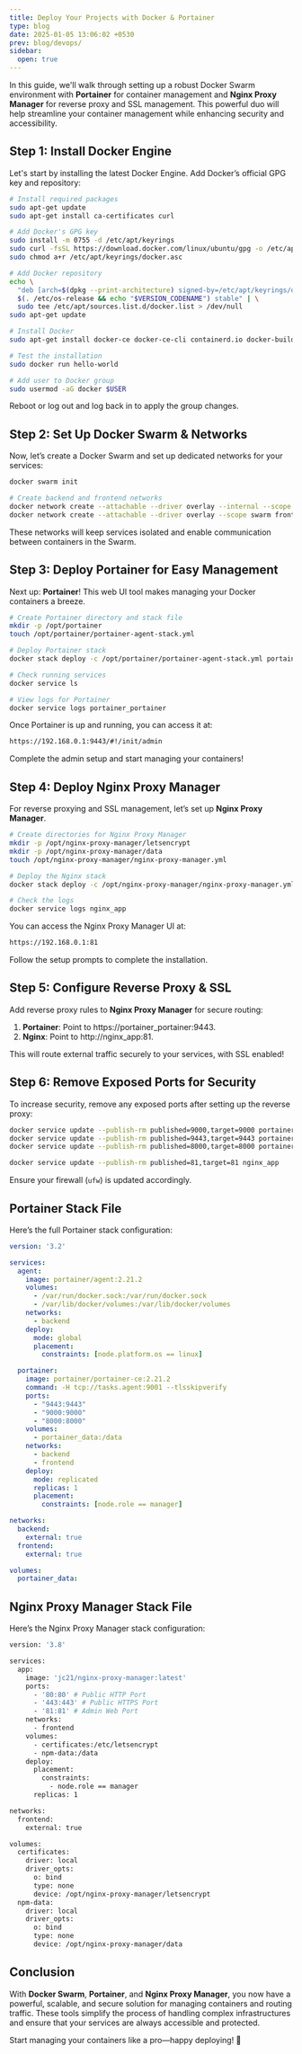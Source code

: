 ```yaml
---
title: Deploy Your Projects with Docker & Portainer
type: blog
date: 2025-01-05 13:06:02 +0530
prev: blog/devops/
sidebar:
  open: true
---
```


In this guide, we'll walk through setting up a robust Docker Swarm environment with **Portainer** for container management and **Nginx Proxy Manager** for reverse proxy and SSL management. This powerful duo will help streamline your container management while enhancing security and accessibility.

## Step 1: Install Docker Engine

Let's start by installing the latest Docker Engine. Add Docker’s official GPG key and repository:

<!--more-->

```bash
# Install required packages
sudo apt-get update
sudo apt-get install ca-certificates curl

# Add Docker's GPG key
sudo install -m 0755 -d /etc/apt/keyrings
sudo curl -fsSL https://download.docker.com/linux/ubuntu/gpg -o /etc/apt/keyrings/docker.asc
sudo chmod a+r /etc/apt/keyrings/docker.asc

# Add Docker repository
echo \
  "deb [arch=$(dpkg --print-architecture) signed-by=/etc/apt/keyrings/docker.asc] https://download.docker.com/linux/ubuntu \
  $(. /etc/os-release && echo "$VERSION_CODENAME") stable" | \
  sudo tee /etc/apt/sources.list.d/docker.list > /dev/null
sudo apt-get update

# Install Docker
sudo apt-get install docker-ce docker-ce-cli containerd.io docker-buildx-plugin docker-compose-plugin

# Test the installation
sudo docker run hello-world

# Add user to Docker group
sudo usermod -aG docker $USER
```

Reboot or log out and log back in to apply the group changes.

## Step 2: Set Up Docker Swarm & Networks

Now, let’s create a Docker Swarm and set up dedicated networks for your services:

```bash
docker swarm init

# Create backend and frontend networks
docker network create --attachable --driver overlay --internal --scope swarm backend
docker network create --attachable --driver overlay --scope swarm frontend
```

These networks will keep services isolated and enable communication between containers in the Swarm.

## Step 3: Deploy Portainer for Easy Management

Next up: **Portainer**! This web UI tool makes managing your Docker containers a breeze.

```bash
# Create Portainer directory and stack file
mkdir -p /opt/portainer
touch /opt/portainer/portainer-agent-stack.yml

# Deploy Portainer stack
docker stack deploy -c /opt/portainer/portainer-agent-stack.yml portainer

# Check running services
docker service ls

# View logs for Portainer
docker service logs portainer_portainer
```

Once Portainer is up and running, you can access it at:

```bash
https://192.168.0.1:9443/#!/init/admin
```

Complete the admin setup and start managing your containers!

## Step 4: Deploy Nginx Proxy Manager

For reverse proxying and SSL management, let’s set up **Nginx Proxy Manager**.

```bash
# Create directories for Nginx Proxy Manager
mkdir -p /opt/nginx-proxy-manager/letsencrypt
mkdir -p /opt/nginx-proxy-manager/data
touch /opt/nginx-proxy-manager/nginx-proxy-manager.yml

# Deploy the Nginx stack
docker stack deploy -c /opt/nginx-proxy-manager/nginx-proxy-manager.yml nginx

# Check the logs
docker service logs nginx_app
```

You can access the Nginx Proxy Manager UI at:

```bash
https://192.168.0.1:81
```

Follow the setup prompts to complete the installation.

## Step 5: Configure Reverse Proxy & SSL

Add reverse proxy rules to **Nginx Proxy Manager** for secure routing:

1. **Portainer**: Point to https://portainer_portainer:9443.
2. **Nginx**: Point to http://nginx_app:81.

This will route external traffic securely to your services, with SSL enabled!

## Step 6: Remove Exposed Ports for Security

To increase security, remove any exposed ports after setting up the reverse proxy:

```bash
docker service update --publish-rm published=9000,target=9000 portainer_portainer
docker service update --publish-rm published=9443,target=9443 portainer_portainer
docker service update --publish-rm published=8000,target=8000 portainer_portainer

docker service update --publish-rm published=81,target=81 nginx_app
```

Ensure your firewall (`ufw`) is updated accordingly.

## Portainer Stack File

Here’s the full Portainer stack configuration:

```yaml
version: '3.2'

services:
  agent:
    image: portainer/agent:2.21.2
    volumes:
      - /var/run/docker.sock:/var/run/docker.sock
      - /var/lib/docker/volumes:/var/lib/docker/volumes
    networks:
      - backend
    deploy:
      mode: global
      placement:
        constraints: [node.platform.os == linux]

  portainer:
    image: portainer/portainer-ce:2.21.2
    command: -H tcp://tasks.agent:9001 --tlsskipverify
    ports:
      - "9443:9443"
      - "9000:9000"
      - "8000:8000"
    volumes:
      - portainer_data:/data
    networks:
      - backend
      - frontend
    deploy:
      mode: replicated
      replicas: 1
      placement:
        constraints: [node.role == manager]

networks:
  backend:
    external: true
  frontend:
    external: true

volumes:
  portainer_data:
```

## Nginx Proxy Manager Stack File

Here’s the Nginx Proxy Manager stack configuration:

```bash
version: '3.8'

services:
  app:
    image: 'jc21/nginx-proxy-manager:latest'
    ports:
      - '80:80' # Public HTTP Port
      - '443:443' # Public HTTPS Port
      - '81:81' # Admin Web Port
    networks:
      - frontend
    volumes:
      - certificates:/etc/letsencrypt
      - npm-data:/data
    deploy:
      placement:
        constraints:
          - node.role == manager
      replicas: 1

networks:
  frontend:
    external: true

volumes:
  certificates:
    driver: local
    driver_opts:
      o: bind
      type: none
      device: /opt/nginx-proxy-manager/letsencrypt
  npm-data:
    driver: local
    driver_opts:
      o: bind
      type: none
      device: /opt/nginx-proxy-manager/data
```

## Conclusion

With **Docker Swarm**, **Portainer**, and **Nginx Proxy Manager**, you now have a powerful, scalable, and secure solution for managing containers and routing traffic. These tools simplify the process of handling complex infrastructures and ensure that your services are always accessible and protected.

Start managing your containers like a pro—happy deploying! 🚀
